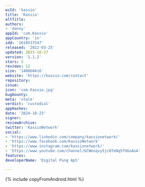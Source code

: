 ```yaml
---
wsId: 'kassio'
title: 'Kassio'
altTitle: 
authors:
- 'danny'
appId: 'com.Kassio'
appCountry: 'in'
idd: '1610537547'
released: '2022-03-25'
updated: 2023-10-27
version: '1.1.2'
stars: 5
reviews: 12
size: '140860416'
website: 'https://kassio.com/contact'
repository: 
issue: 
icon: 'com.Kassio.jpg'
bugbounty: 
meta: 'stale'
verdict: 'custodial'
appHashes: 
date: '2024-10-23'
signer: 
reviewArchive: 
twitter: 'KassioNetwork'
social:
- 'https://www.linkedin.com/company/kassionetwork/'
- 'https://www.facebook.com/KassioNetwork'
- 'https://www.instagram.com/kassionetwork/'
- 'https://www.youtube.com/channel/UCWeoqvy5jc8TeNq5fOGoAoA'
features: 
developerName: 'Digital Pung ApS'

---
```


{% include copyFromAndroid.html %}

